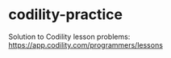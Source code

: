 # codility-practice

Solution to Codility lesson problems: https://app.codility.com/programmers/lessons
